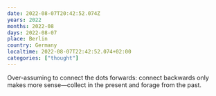 ```yaml
---
date: 2022-08-07T20:42:52.074Z
years: 2022
months: 2022-08
days: 2022-08-07
place: Berlin
country: Germany
localtime: 2022-08-07T22:42:52.074+02:00
categories: ["thought"]
---
```

Over-assuming to connect the dots forwards: connect backwards only makes more sense—collect in the present and forage from the past.

